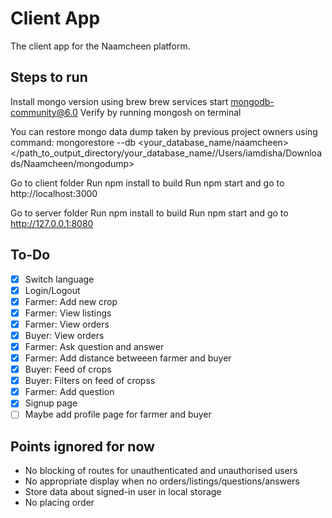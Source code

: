 # Client App

The client app for the Naamcheen platform.

## Steps to run

Install mongo version using brew
brew services start mongodb-community@6.0
Verify by running mongosh on terminal

You can restore mongo data dump taken by previous project owners using command:
mongorestore --db <your_database_name/naamcheen> </path_to_output_directory/your_database_name//Users/iamdisha/Downloads/Naamcheen/mongodump>

Go to client folder 
Run npm install to build
Run npm start and go to http://localhost:3000

Go to server folder 
Run npm install to build
Run npm start and go to http://127.0.0.1:8080

## To-Do

-   [x] Switch language
-   [x] Login/Logout
-   [x] Farmer: Add new crop
-   [x] Farmer: View listings
-   [x] Farmer: View orders
-   [x] Buyer: View orders
-   [x] Farmer: Ask question and answer
-   [x] Farmer: Add distance betweeen farmer and buyer
-   [x] Buyer: Feed of crops
-   [x] Buyer: Filters on feed of cropss
-   [x] Farmer: Add question
-   [x] Signup page
-   [ ] Maybe add profile page for farmer and buyer

## Points ignored for now

-   No blocking of routes for unauthenticated and unauthorised users
-   No appropriate display when no orders/listings/questions/answers
-   Store data about signed-in user in local storage
-   No placing order
